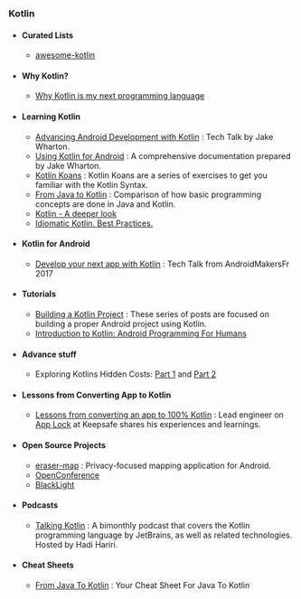 ### Kotlin

 - #### Curated Lists

   * [awesome-kotlin](https://github.com/KotlinBy/awesome-kotlin)

 - #### Why Kotlin?
 
   * [Why Kotlin is my next programming language](https://medium.com/@octskyward/why-kotlin-is-my-next-programming-language-c25c001e26e3#.lppturyxt)
  
 - #### Learning Kotlin
  
   * [Advancing Android Development with Kotlin](https://realm.io/news/oredev-jake-wharton-kotlin-advancing-android-dev/) : Tech Talk by Jake Wharton.
   * [Using Kotlin for Android](https://docs.google.com/document/d/1ReS3ep-hjxWA8kZi0YqDbEhCqTt29hG8P44aA9W0DM8/edit?hl=en&forcehl=1) : A comprehensive documentation prepared by Jake Wharton.
   * [Kotlin Koans](http://try.kotlinlang.org/#/Kotlin%20Koans/Introduction/Hello,%20world!/Task.kt) : Kotlin Koans are a series of exercises to get you familiar with the Kotlin Syntax.
   * [From Java to Kotlin](https://fabiomsr.github.io/from-java-to-kotlin/) : Comparison of how basic programming concepts are done in Java and Kotlin.
   * [Kotlin - A deeper look](https://hackernoon.com/kotlin-a-deeper-look-8569d4da36f)
   * [Idiomatic Kotlin. Best Practices.](https://blog.philipphauer.de/idiomatic-kotlin-best-practices/)
 
 - #### Kotlin for Android
 
   * [Develop your next app with Kotlin](https://www.slideshare.net/arnaudgiuliani/develop-your-next-app-with-kotlin-androidmakersfr-2017) : Tech Talk from AndroidMakersFr 2017
 
 - #### Tutorials
 
   * [Building a Kotlin Project](http://cirorizzo.net/2016/03/04/building-a-kotlin-project/?utm_source=Android+Weekly&utm_campaign=36def426b1-Android_Weekly_195&utm_medium=email&utm_term=0_4eb677ad19-36def426b1-337877153) : These series of posts are focused on building a proper Android project using Kotlin.
   * [Introduction to Kotlin: Android Programming For Humans](https://www.toptal.com/software/kotlin-android-language?utm_content=buffer46c5c&utm_medium=social&utm_source=twitter.com&utm_campaign=buffer) 
   
 - #### Advance stuff
 
   * Exploring Kotlins Hidden Costs: [Part 1](https://medium.com/@BladeCoder/exploring-kotlins-hidden-costs-part-1-fbb9935d9b62) and [Part 2](https://medium.com/@BladeCoder/exploring-kotlins-hidden-costs-part-2-324a4a50b70)
 
 - #### Lessons from Converting App to Kotlin
 
   * [Lessons from converting an app to 100% Kotlin](https://medium.com/keepsafe-engineering/lessons-from-converting-an-app-to-100-kotlin-68984a05dcb6#.6kgw0rljf) : Lead engineer on [App Lock](https://play.google.com/store/apps/details?id=com.getkeepsafe.applock) at Keepsafe shares his experiences and learnings. 
 
 - #### Open Source Projects
 
   * [eraser-map](https://github.com/mapzen/eraser-map) : Privacy-focused mapping application for Android.
   * [OpenConference](https://github.com/OpenConference/OpenConference-android)
   * [BlackLight](https://github.com/PaperAirplane-Dev-Team/BlackLight)
   
 - #### Podcasts
 
   * [Talking Kotlin](http://talkingkotlin.com/) : A bimonthly podcast that covers the Kotlin programming language by JetBrains, as well as related technologies. Hosted by Hadi Hariri.

 - #### Cheat Sheets

   * [From Java To Kotlin](https://github.com/MindorksOpenSource/from-java-to-kotlin) : Your Cheat Sheet For Java To Kotlin
